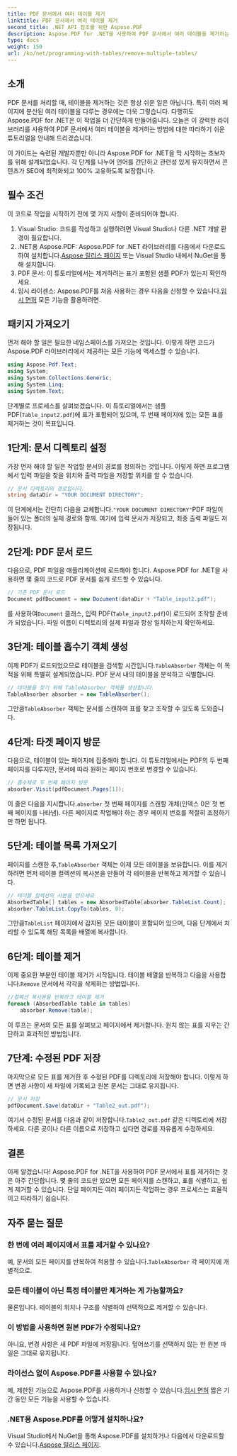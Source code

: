 ```yaml
---
title: PDF 문서에서 여러 테이블 제거
linktitle: PDF 문서에서 여러 테이블 제거
second_title: .NET API 참조를 위한 Aspose.PDF
description: Aspose.PDF for .NET을 사용하여 PDF 문서에서 여러 테이블을 제거하는 방법을 알아보세요. 코드 예제, FAQ 및 자세한 설명이 포함된 단계별 가이드입니다.
type: docs
weight: 150
url: /ko/net/programming-with-tables/remove-multiple-tables/
---
```

## 소개

PDF 문서를 처리할 때, 테이블을 제거하는 것은 항상 쉬운 일은 아닙니다. 특히 여러 페이지에 분산된 여러 테이블을 다루는 경우에는 더욱 그렇습니다. 다행히도 Aspose.PDF for .NET은 이 작업을 더 간단하게 만들어줍니다. 오늘은 이 강력한 라이브러리를 사용하여 PDF 문서에서 여러 테이블을 제거하는 방법에 대한 따라하기 쉬운 튜토리얼을 안내해 드리겠습니다.

이 가이드는 숙련된 개발자뿐만 아니라 Aspose.PDF for .NET을 막 시작하는 초보자를 위해 설계되었습니다. 각 단계를 나누어 언어를 간단하고 관련성 있게 유지하면서 콘텐츠가 SEO에 최적화되고 100% 고유하도록 보장합니다.

## 필수 조건

이 코드로 작업을 시작하기 전에 몇 가지 사항이 준비되어야 합니다.

1. Visual Studio: 코드를 작성하고 실행하려면 Visual Studio나 다른 .NET 개발 환경이 필요합니다.
2. .NET용 Aspose.PDF: Aspose.PDF for .NET 라이브러리를 다음에서 다운로드하여 설치합니다.[Aspose 릴리스 페이지](https://releases.aspose.com/pdf/net/) 또는 Visual Studio 내에서 NuGet을 통해 설치합니다.
3. PDF 문서: 이 튜토리얼에서는 제거하려는 표가 포함된 샘플 PDF가 있는지 확인하세요.
4.  임시 라이센스: Aspose.PDF를 처음 사용하는 경우 다음을 신청할 수 있습니다.[임시 면허](https://purchase.aspose.com/temporary-license/) 모든 기능을 활용하려면.

## 패키지 가져오기

먼저 해야 할 일은 필요한 네임스페이스를 가져오는 것입니다. 이렇게 하면 코드가 Aspose.PDF 라이브러리에서 제공하는 모든 기능에 액세스할 수 있습니다.

```csharp
using Aspose.Pdf.Text;
using System;
using System.Collections.Generic;
using System.Linq;
using System.Text;
```

단계별로 프로세스를 살펴보겠습니다. 이 튜토리얼에서는 샘플 PDF(`Table_input2.pdf`)에 표가 포함되어 있으며, 두 번째 페이지에 있는 모든 표를 제거하는 것이 목표입니다.

## 1단계: 문서 디렉토리 설정
가장 먼저 해야 할 일은 작업할 문서의 경로를 정의하는 것입니다. 이렇게 하면 프로그램에서 입력 파일을 찾을 위치와 출력 파일을 저장할 위치를 알 수 있습니다.

```csharp
// 문서 디렉토리의 경로입니다.
string dataDir = "YOUR DOCUMENT DIRECTORY";
```

 이 단계에서는 간단히 다음을 교체합니다.`"YOUR DOCUMENT DIRECTORY"`PDF 파일이 들어 있는 폴더의 실제 경로와 함께. 여기에 입력 문서가 저장되고, 최종 출력 파일도 저장됩니다.

## 2단계: PDF 문서 로드
다음으로, PDF 파일을 애플리케이션에 로드해야 합니다. Aspose.PDF for .NET을 사용하면 몇 줄의 코드로 PDF 문서를 쉽게 로드할 수 있습니다.

```csharp
// 기존 PDF 문서 로드
Document pdfDocument = new Document(dataDir + "Table_input2.pdf");
```

 를 사용하여`Document` 클래스, 입력 PDF(`Table_input2.pdf`)이 로드되어 조작할 준비가 되었습니다. 파일 이름이 디렉토리의 실제 파일과 항상 일치하는지 확인하세요.

## 3단계: 테이블 흡수기 객체 생성
 이제 PDF가 로드되었으므로 테이블을 검색할 시간입니다.`TableAbsorber` 객체는 이 목적을 위해 특별히 설계되었습니다. PDF 문서 내의 테이블을 분석하고 식별합니다.

```csharp
// 테이블을 찾기 위해 TableAbsorber 객체를 생성합니다.
TableAbsorber absorber = new TableAbsorber();
```

 그만큼`TableAbsorber` 객체는 문서를 스캔하여 표를 찾고 조작할 수 있도록 도와줍니다.

## 4단계: 타겟 페이지 방문
다음으로, 테이블이 있는 페이지에 집중해야 합니다. 이 튜토리얼에서는 PDF의 두 번째 페이지를 다루지만, 문서에 따라 원하는 페이지 번호로 변경할 수 있습니다.

```csharp
// 흡수체로 두 번째 페이지 방문
absorber.Visit(pdfDocument.Pages[1]);
```

 이 줄은 다음을 지시합니다.`absorber` 첫 번째 페이지를 스캔할 개체(인덱스 0은 첫 번째 페이지를 나타냄). 다른 페이지로 작업해야 하는 경우 페이지 번호를 적절히 조정하기만 하면 됩니다.

## 5단계: 테이블 목록 가져오기
 페이지를 스캔한 후,`TableAbsorber` 객체는 이제 모든 테이블을 보유합니다. 이를 제거하려면 먼저 테이블 컬렉션의 복사본을 만들어 각 테이블을 반복하고 제거할 수 있습니다.

```csharp
// 테이블 컬렉션의 사본을 얻으세요
AbsorbedTable[] tables = new AbsorbedTable[absorber.TableList.Count];
absorber.TableList.CopyTo(tables, 0);
```

 그만큼`TableList` 페이지에서 감지된 모든 테이블이 포함되어 있으며, 다음 단계에서 처리할 수 있도록 해당 목록을 배열에 복사합니다.

## 6단계: 테이블 제거
 이제 중요한 부분인 테이블 제거가 시작됩니다. 테이블 배열을 반복하고 다음을 사용합니다.`Remove` 문서에서 각각을 삭제하는 방법입니다.

```csharp
//컬렉션 복사본을 반복하고 테이블 제거
foreach (AbsorbedTable table in tables)
    absorber.Remove(table);
```

이 루프는 문서의 모든 표를 살펴보고 페이지에서 제거합니다. 원치 않는 표를 지우는 간단하고 효과적인 방법입니다.

## 7단계: 수정된 PDF 저장
마지막으로 모든 표를 제거한 후 수정된 PDF를 디렉토리에 저장해야 합니다. 이렇게 하면 변경 사항이 새 파일에 기록되고 원본 문서는 그대로 유지됩니다.

```csharp
// 문서 저장
pdfDocument.Save(dataDir + "Table2_out.pdf");
```

 여기서 수정된 문서를 다음과 같이 저장합니다.`Table2_out.pdf` 같은 디렉토리에 저장하세요. 다른 곳이나 다른 이름으로 저장하고 싶다면 경로를 자유롭게 수정하세요.

## 결론

이제 알겠습니다! Aspose.PDF for .NET을 사용하여 PDF 문서에서 표를 제거하는 것은 아주 간단합니다. 몇 줄의 코드만 있으면 모든 페이지를 스캔하고, 표를 식별하고, 쉽게 제거할 수 있습니다. 단일 페이지든 여러 페이지든 작업하는 경우 프로세스는 효율적이고 따라하기 쉽습니다.

## 자주 묻는 질문

### 한 번에 여러 페이지에서 표를 제거할 수 있나요?
 예, 문서의 모든 페이지를 반복하여 적용할 수 있습니다.`TableAbsorber` 각 페이지에 개별적으로.

### 모든 테이블이 아닌 특정 테이블만 제거하는 게 가능할까요?
물론입니다. 테이블의 위치나 구조를 식별하여 선택적으로 제거할 수 있습니다.

### 이 방법을 사용하면 원본 PDF가 수정되나요?
아니요, 변경 사항은 새 PDF 파일에 저장됩니다. 덮어쓰기를 선택하지 않는 한 원본 파일은 그대로 유지됩니다.

### 라이선스 없이 Aspose.PDF를 사용할 수 있나요?
 예, 제한된 기능으로 Aspose.PDF를 사용하거나 신청할 수 있습니다.[임시 면허](https://purchase.aspose.com/temporary-license/) 짧은 기간 동안 모든 기능을 사용할 수 있습니다.

### .NET용 Aspose.PDF를 어떻게 설치하나요?
 Visual Studio에서 NuGet을 통해 Aspose.PDF를 설치하거나 다음에서 다운로드할 수 있습니다.[Aspose 릴리스 페이지](https://releases.aspose.com/pdf/net/).